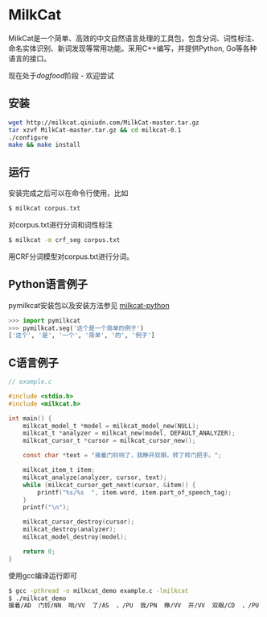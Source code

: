 MilkCat
=======

MilkCat是一个简单、高效的中文自然语言处理的工具包，包含分词、词性标注、命名实体识别、新词发现等常用功能。采用C++编写，并提供Python, Go等各种语言的接口。

现在处于*dogfood*阶段 - 欢迎尝试

安装
----

```sh
wget http://milkcat.qiniudn.com/MilkCat-master.tar.gz
tar xzvf MilkCat-master.tar.gz && cd milkcat-0.1
./configure
make && make install
```

运行
----

安装完成之后可以在命令行使用，比如

```sh
$ milkcat corpus.txt
```

对corpus.txt进行分词和词性标注

```sh
$ milkcat -m crf_seg corpus.txt
```

用CRF分词模型对corpus.txt进行分词。

Python语言例子
--------------

pymilkcat安装包以及安装方法参见 [milkcat-python](https://github.com/milkcat/milkcat-python)

```python
>>> import pymilkcat
>>> pymilkcat.seg('这个是一个简单的例子')
['这个', '是', '一个', '简单', '的', '例子']
```

C语言例子
---------

```c
// example.c

#include <stdio.h>
#include <milkcat.h>

int main() {
    milkcat_model_t *model = milkcat_model_new(NULL);
    milkcat_t *analyzer = milkcat_new(model, DEFAULT_ANALYZER);
    milkcat_cursor_t *cursor = milkcat_cursor_new(); 

    const char *text = "接着门铃响了，我睁开双眼，转了转门把手。";

    milkcat_item_t item;
    milkcat_analyze(analyzer, cursor, text);
    while (milkcat_cursor_get_next(cursor, &item)) {
        printf("%s/%s  ", item.word, item.part_of_speech_tag);
    }
    printf("\n");

    milkcat_cursor_destroy(cursor);
    milkcat_destroy(analyzer);
    milkcat_model_destroy(model);

    return 0;
}

```

使用gcc编译运行即可

```sh
$ gcc -pthread -o milkcat_demo example.c -lmilkcat
$ ./milkcat_demo
接着/AD  门铃/NN  响/VV  了/AS  ，/PU  我/PN  睁/VV  开/VV  双眼/CD  ，/PU  转/VV  了/AS  转/VV  门把手/NN  。/PU
```


    
